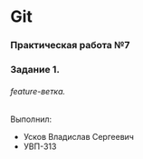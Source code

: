 # Git
### Практическая работа №7
### Задание 1.
###### feature-ветка. 
Выполнил:
* Усков Владислав Сергеевич
* УВП-313
